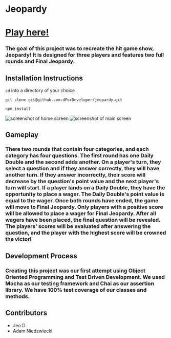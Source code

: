 # Jeopardy

# [Play here!](https://dfordeveloper.github.io/jeopardy/)

### The goal of this project was to recreate the hit game show, Jeopardy! It is designed for three players and features two full rounds and Final Jeopardy.

## Installation Instructions
`cd` into a directory of your choice

`git clone git@github.com:dForDeveloper/jeopardy.git`

`npm install`


![screenshot of home screen](images/HomeScreen.png)
![screenshot of main screen](images/MainScreen.png)

## Gameplay

### There two rounds that contain four categories, and each category has four questions. The first round has one Daily Double and the second adds another. On a player's turn, they select a question and if they answer correctly, they will have another turn. If they answer incorrectly, their score will decrease by the question's point value and the next player's turn will start. If a player lands on a Daily Double, they have the opportunity to place a wager. The Daily Double's point value is equal to the wager. Once both rounds have ended, the game will move to Final Jeopardy. Only players with a positive score will be allowed to place a wager for Final Jeopardy. After all wagers have been placed, the final question will be revealed. The players' scores will be evaluated after answering the question, and the player with the highest score will be crowned the victor! 

## Development Process

### Creating this project was our first attempt using Object Oriented Programming and Test Driven Development. We used Mocha as our testing framework and Chai as our assertion library. We have 100% test coverage of our classes and methods. 

## Contributors 
* Jeo D
* Adam Niedzwiecki
